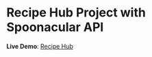 # Recipe Hub Project with Spoonacular API

**Live Demo**: [Recipe Hub](https://haisenberg98.github.io/denny-mini-projects/)
